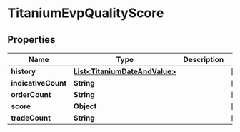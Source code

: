 

# TitaniumEvpQualityScore


## Properties

| Name | Type | Description | Notes |
|------------ | ------------- | ------------- | -------------|
|**history** | [**List&lt;TitaniumDateAndValue&gt;**](TitaniumDateAndValue.md) |  |  [optional] |
|**indicativeCount** | **String** |  |  [optional] |
|**orderCount** | **String** |  |  [optional] |
|**score** | **Object** |  |  [optional] |
|**tradeCount** | **String** |  |  [optional] |



